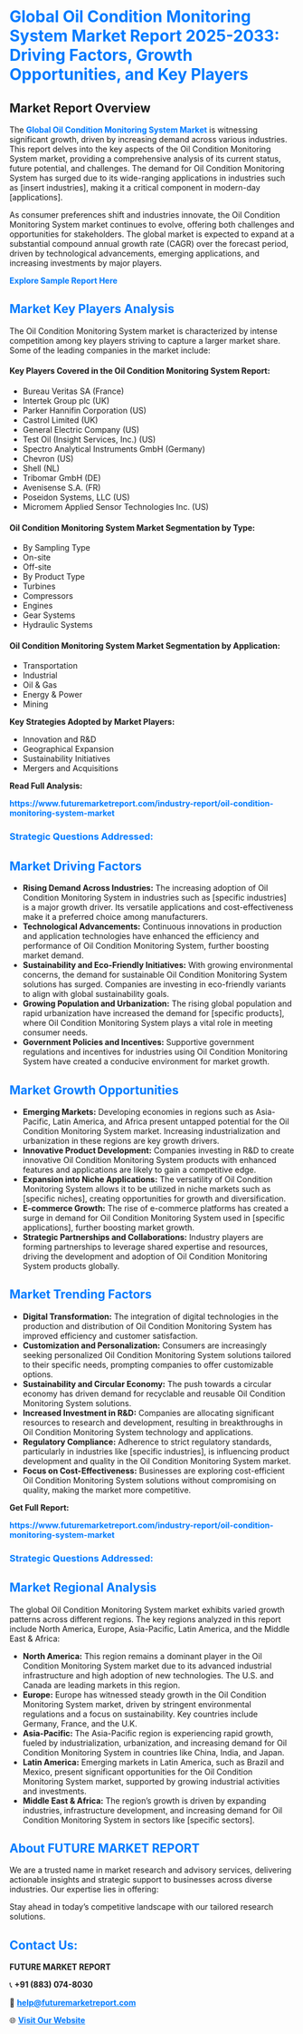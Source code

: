 <h1 style="color: #007BFF;">Global Oil Condition Monitoring System Market Report 2025-2033: Driving Factors, Growth Opportunities, and Key Players</h1>

<section id="overview">
<h2>Market Report Overview</h2>
<p>The <a href="https://www.futuremarketreport.com/industry-report/oil-condition-monitoring-system-market" style="color: #007BFF; text-decoration: none;"><strong>Global Oil Condition Monitoring System Market</strong></a> is witnessing significant growth, driven by increasing demand across various industries. This report delves into the key aspects of the Oil Condition Monitoring System market, providing a comprehensive analysis of its current status, future potential, and challenges. The demand for Oil Condition Monitoring System has surged due to its wide-ranging applications in industries such as [insert industries], making it a critical component in modern-day [applications].</p>
<p>As consumer preferences shift and industries innovate, the Oil Condition Monitoring System market continues to evolve, offering both challenges and opportunities for stakeholders. The global market is expected to expand at a substantial compound annual growth rate (CAGR) over the forecast period, driven by technological advancements, emerging applications, and increasing investments by major players.</p>
</section>

<section id="overview">
<p><a href="https://www.futuremarketreport.com/request-sample/reportId=105537" style="color: #007BFF; text-decoration: none;"><strong>Explore Sample Report Here</strong></a></p>
</section>

<section id="key-players">
<h2 style="color: #007BFF;">Market Key Players Analysis</h2>
<p>The Oil Condition Monitoring System market is characterized by intense competition among key players striving to capture a larger market share. Some of the leading companies in the market include:</p>
<h4>Key Players Covered in the Oil Condition Monitoring System Report:</h4>
<ul><li>Bureau Veritas SA (France)</li><li>Intertek Group plc (UK)</li><li>Parker Hannifin Corporation (US)</li><li>Castrol Limited (UK)</li><li>General Electric Company (US)</li><li>Test Oil (Insight Services, Inc.) (US)</li><li>Spectro Analytical Instruments GmbH (Germany)</li><li>Chevron (US)</li><li>Shell (NL)</li><li>Tribomar GmbH (DE)</li><li>Avenisense S.A. (FR)</li><li>Poseidon Systems, LLC (US)</li><li>Micromem Applied Sensor Technologies Inc. (US)</li></ul>
<h4>Oil Condition Monitoring System Market Segmentation by Type:</h4>
<ul><li>By Sampling Type</li><li>On-site</li><li>Off-site</li><li>By Product Type</li><li>Turbines</li><li>Compressors</li><li>Engines</li><li>Gear Systems</li><li>Hydraulic Systems</li></ul>

<h4>Oil Condition Monitoring System Market Segmentation by Application:</h4>
<ul><li>Transportation</li><li>Industrial</li><li>Oil &amp; Gas</li><li>Energy &amp; Power</li><li>Mining</li></ul>
<p><strong>Key Strategies Adopted by Market Players:</strong></p>
<ul>
<li>Innovation and R&D</li>
<li>Geographical Expansion</li>
<li>Sustainability Initiatives</li>
<li>Mergers and Acquisitions</li>
</ul>
</section>

<section>
<p><strong>Read Full Analysis: </strong></p><a href="https://www.futuremarketreport.com/industry-report/oil-condition-monitoring-system-market" style="color: #007BFF; text-decoration: none;"><strong>https://www.futuremarketreport.com/industry-report/oil-condition-monitoring-system-market</strong></a>
<h3 style="color: #007BFF;">Strategic Questions Addressed:</h3>
</section>

<section id="driving-factors">
<h2 style="color: #007BFF;">Market Driving Factors</h2>
<ul>
<li><strong>Rising Demand Across Industries:</strong> The increasing adoption of Oil Condition Monitoring System in industries such as [specific industries] is a major growth driver. Its versatile applications and cost-effectiveness make it a preferred choice among manufacturers.</li>
<li><strong>Technological Advancements:</strong> Continuous innovations in production and application technologies have enhanced the efficiency and performance of Oil Condition Monitoring System, further boosting market demand.</li>
<li><strong>Sustainability and Eco-Friendly Initiatives:</strong> With growing environmental concerns, the demand for sustainable Oil Condition Monitoring System solutions has surged. Companies are investing in eco-friendly variants to align with global sustainability goals.</li>
<li><strong>Growing Population and Urbanization:</strong> The rising global population and rapid urbanization have increased the demand for [specific products], where Oil Condition Monitoring System plays a vital role in meeting consumer needs.</li>
<li><strong>Government Policies and Incentives:</strong> Supportive government regulations and incentives for industries using Oil Condition Monitoring System have created a conducive environment for market growth.</li>
</ul>
</section>

<section id="growth-opportunities">
<h2 style="color: #007BFF;">Market Growth Opportunities</h2>
<ul>
<li><strong>Emerging Markets:</strong> Developing economies in regions such as Asia-Pacific, Latin America, and Africa present untapped potential for the Oil Condition Monitoring System market. Increasing industrialization and urbanization in these regions are key growth drivers.</li>
<li><strong>Innovative Product Development:</strong> Companies investing in R&D to create innovative Oil Condition Monitoring System products with enhanced features and applications are likely to gain a competitive edge.</li>
<li><strong>Expansion into Niche Applications:</strong> The versatility of Oil Condition Monitoring System allows it to be utilized in niche markets such as [specific niches], creating opportunities for growth and diversification.</li>
<li><strong>E-commerce Growth:</strong> The rise of e-commerce platforms has created a surge in demand for Oil Condition Monitoring System used in [specific applications], further boosting market growth.</li>
<li><strong>Strategic Partnerships and Collaborations:</strong> Industry players are forming partnerships to leverage shared expertise and resources, driving the development and adoption of Oil Condition Monitoring System products globally.</li>
</ul>
</section>

<section id="trending-factors">
<h2 style="color: #007BFF;">Market Trending Factors</h2>
<ul>
<li><strong>Digital Transformation:</strong> The integration of digital technologies in the production and distribution of Oil Condition Monitoring System has improved efficiency and customer satisfaction.</li>
<li><strong>Customization and Personalization:</strong> Consumers are increasingly seeking personalized Oil Condition Monitoring System solutions tailored to their specific needs, prompting companies to offer customizable options.</li>
<li><strong>Sustainability and Circular Economy:</strong> The push towards a circular economy has driven demand for recyclable and reusable Oil Condition Monitoring System solutions.</li>
<li><strong>Increased Investment in R&D:</strong> Companies are allocating significant resources to research and development, resulting in breakthroughs in Oil Condition Monitoring System technology and applications.</li>
<li><strong>Regulatory Compliance:</strong> Adherence to strict regulatory standards, particularly in industries like [specific industries], is influencing product development and quality in the Oil Condition Monitoring System market.</li>
<li><strong>Focus on Cost-Effectiveness:</strong> Businesses are exploring cost-efficient Oil Condition Monitoring System solutions without compromising on quality, making the market more competitive.</li>
</ul>
</section>

<section>
<p><strong>Get Full Report: </strong></p><a href="https://www.futuremarketreport.com/industry-report/oil-condition-monitoring-system-market" style="color: #007BFF; text-decoration: none;"><strong>https://www.futuremarketreport.com/industry-report/oil-condition-monitoring-system-market</strong></a>
<h3 style="color: #007BFF;">Strategic Questions Addressed:</h3>
</section>


<section id="regional-analysis">
<h2 style="color: #007BFF;">Market Regional Analysis</h2>
<p>The global Oil Condition Monitoring System market exhibits varied growth patterns across different regions. The key regions analyzed in this report include North America, Europe, Asia-Pacific, Latin America, and the Middle East & Africa:</p>
<ul>
<li><strong>North America:</strong> This region remains a dominant player in the Oil Condition Monitoring System market due to its advanced industrial infrastructure and high adoption of new technologies. The U.S. and Canada are leading markets in this region.</li>
<li><strong>Europe:</strong> Europe has witnessed steady growth in the Oil Condition Monitoring System market, driven by stringent environmental regulations and a focus on sustainability. Key countries include Germany, France, and the U.K.</li>
<li><strong>Asia-Pacific:</strong> The Asia-Pacific region is experiencing rapid growth, fueled by industrialization, urbanization, and increasing demand for Oil Condition Monitoring System in countries like China, India, and Japan.</li>
<li><strong>Latin America:</strong> Emerging markets in Latin America, such as Brazil and Mexico, present significant opportunities for the Oil Condition Monitoring System market, supported by growing industrial activities and investments.</li>
<li><strong>Middle East & Africa:</strong> The region’s growth is driven by expanding industries, infrastructure development, and increasing demand for Oil Condition Monitoring System in sectors like [specific sectors].</li>
</ul>
</section>

<footer>
<h2 style="color: #007BFF;">About FUTURE MARKET REPORT</h2>
<p>We are a trusted name in market research and advisory services, delivering actionable insights and strategic support to businesses across diverse industries. Our expertise lies in offering:</p>

<p>Stay ahead in today’s competitive landscape with our tailored research solutions.</p>

<h2 style="color: #007BFF;">Contact Us:</h2>
<p><strong>FUTURE MARKET REPORT</strong></p>
<p>📞 <strong>+91 (883) 074-8030</strong></p>
<p>📧 <strong><a href="mailto:help@futuremarketreport.com" style="color: #007BFF;">help@futuremarketreport.com</a></strong></p>
<p>🌐 <strong><a href="https://www.futuremarketreport.com/" style="color: #007BFF;">Visit Our Website</a></strong></p>
</footer>